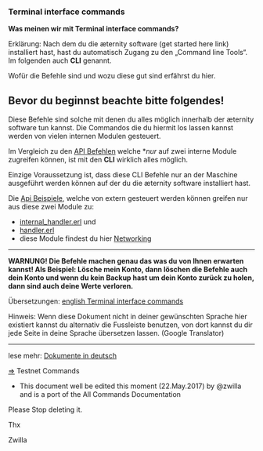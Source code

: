 <link rel="alternate" href="https://github.com/aeternity/wiki/wiki/Terminal-interface-commands" hreflang="x-default" />
<link rel=„alternate" href="https://github.com/aeternity/wiki/wiki/%5BGerman%5DTerminal-interface-commands" hreflang="de-de" />

### Terminal interface commands


**Was meinen wir mit Terminal interface commands?**

Erklärung: Nach dem du die æternity software (get started here link) installiert hast,
hast du automatisch Zugang zu den „Command line Tools“. Im folgenden auch **CLI** genannt.

Wofür die Befehle sind und wozu diese gut sind erfährst du hier.

## Bevor du beginnst beachte bitte folgendes!

Diese Befehle sind solche mit denen du alles möglich innerhalb der æternity software tun kannst.
Die Commandos die du hiermit los lassen kannst werden von vielen internen Modulen gesteuert.

Im Vergleich zu den [API Befehlen]([German]API-Commands) welche **nur* auf zwei interne Module zugreifen können,
ist mit den **CLI** wirklich alles möglich.

Einzige Voraussetzung ist, dass diese CLI Befehle nur an der Maschine ausgeführt werden können auf der du die
æternity software installiert hast.

Die [Api Beispiele]([German]Api-Examples), welche von extern gesteuert werden können greifen nur aus diese zwei Module zu:

 - [internal_handler.erl](../../../aeternity/testnet/blob/master/src/networking/internal_handler.erl) und 
 - [handler.erl](../../../aeternity/testnet/blob/master/src/networking/handler.erl)
 - diese Module findest du hier [Networking](../../../aeternity/testnet/blob/master/src/networking/)

***
**WARNUNG! Die Befehle machen genau das was du von Ihnen erwarten kannst! Als Beispiel: Lösche mein Konto, dann löschen
die Befehle auch dein Konto und wenn du kein Backup hast um dein Konto zurück zu holen, dann sind auch deine Werte verloren.**

Übersetzungen: [english Terminal interface commands](Terminal-interface-commands)

Hinweis: Wenn diese Dokument nicht in deiner gewünschten Sprache hier existiert kannst du alternativ die Fussleiste benutzen, von dort kannst du dir jede Seite in deine Sprache übersetzen lassen. (Google Translator)

***
lese mehr: [Dokumente in deutsch]([German]-æternity-TOC)




[⇒](source) Testnet Commands


+ This document well be edited this moment (22.May.2017) by @zwilla and is a port of the All Commands Documentation

Please Stop deleting it. 

Thx

Zwilla